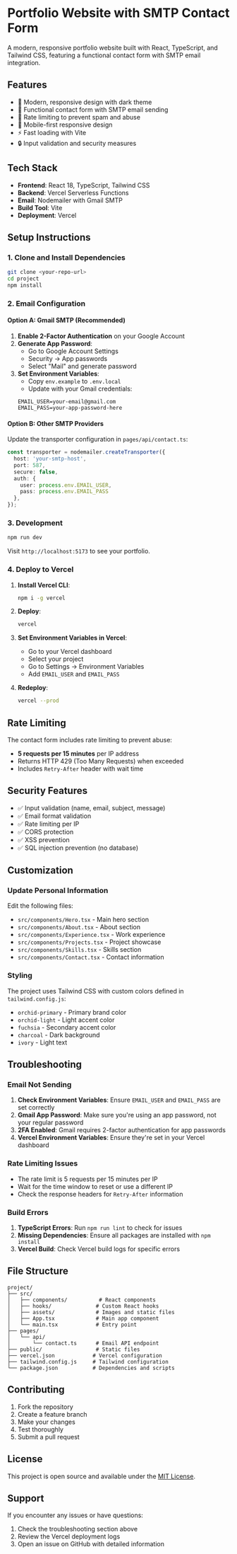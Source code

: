 # Portfolio Website with SMTP Contact Form

A modern, responsive portfolio website built with React, TypeScript, and Tailwind CSS, featuring a functional contact form with SMTP email integration.

## Features

- 🎨 Modern, responsive design with dark theme
- 📧 Functional contact form with SMTP email sending
- 🚀 Rate limiting to prevent spam and abuse
- 📱 Mobile-first responsive design
- ⚡ Fast loading with Vite
- 🔒 Input validation and security measures

## Tech Stack

- **Frontend**: React 18, TypeScript, Tailwind CSS
- **Backend**: Vercel Serverless Functions
- **Email**: Nodemailer with Gmail SMTP
- **Build Tool**: Vite
- **Deployment**: Vercel

## Setup Instructions

### 1. Clone and Install Dependencies

```bash
git clone <your-repo-url>
cd project
npm install
```

### 2. Email Configuration

#### Option A: Gmail SMTP (Recommended)

1. **Enable 2-Factor Authentication** on your Google Account
2. **Generate App Password**:
   - Go to Google Account Settings
   - Security → App passwords
   - Select "Mail" and generate password
3. **Set Environment Variables**:
   - Copy `env.example` to `.env.local`
   - Update with your Gmail credentials:
   ```
   EMAIL_USER=your-email@gmail.com
   EMAIL_PASS=your-app-password-here
   ```

#### Option B: Other SMTP Providers

Update the transporter configuration in `pages/api/contact.ts`:

```typescript
const transporter = nodemailer.createTransporter({
  host: 'your-smtp-host',
  port: 587,
  secure: false,
  auth: {
    user: process.env.EMAIL_USER,
    pass: process.env.EMAIL_PASS
  },
});
```

### 3. Development

```bash
npm run dev
```

Visit `http://localhost:5173` to see your portfolio.

### 4. Deploy to Vercel

1. **Install Vercel CLI**:
   ```bash
   npm i -g vercel
   ```

2. **Deploy**:
   ```bash
   vercel
   ```

3. **Set Environment Variables in Vercel**:
   - Go to your Vercel dashboard
   - Select your project
   - Go to Settings → Environment Variables
   - Add `EMAIL_USER` and `EMAIL_PASS`

4. **Redeploy**:
   ```bash
   vercel --prod
   ```

## Rate Limiting

The contact form includes rate limiting to prevent abuse:
- **5 requests per 15 minutes** per IP address
- Returns HTTP 429 (Too Many Requests) when exceeded
- Includes `Retry-After` header with wait time

## Security Features

- ✅ Input validation (name, email, subject, message)
- ✅ Email format validation
- ✅ Rate limiting per IP
- ✅ CORS protection
- ✅ XSS prevention
- ✅ SQL injection prevention (no database)

## Customization

### Update Personal Information

Edit the following files:
- `src/components/Hero.tsx` - Main hero section
- `src/components/About.tsx` - About section
- `src/components/Experience.tsx` - Work experience
- `src/components/Projects.tsx` - Project showcase
- `src/components/Skills.tsx` - Skills section
- `src/components/Contact.tsx` - Contact information

### Styling

The project uses Tailwind CSS with custom colors defined in `tailwind.config.js`:
- `orchid-primary` - Primary brand color
- `orchid-light` - Light accent color
- `fuchsia` - Secondary accent color
- `charcoal` - Dark background
- `ivory` - Light text

## Troubleshooting

### Email Not Sending

1. **Check Environment Variables**: Ensure `EMAIL_USER` and `EMAIL_PASS` are set correctly
2. **Gmail App Password**: Make sure you're using an app password, not your regular password
3. **2FA Enabled**: Gmail requires 2-factor authentication for app passwords
4. **Vercel Environment Variables**: Ensure they're set in your Vercel dashboard

### Rate Limiting Issues

- The rate limit is 5 requests per 15 minutes per IP
- Wait for the time window to reset or use a different IP
- Check the response headers for `Retry-After` information

### Build Errors

1. **TypeScript Errors**: Run `npm run lint` to check for issues
2. **Missing Dependencies**: Ensure all packages are installed with `npm install`
3. **Vercel Build**: Check Vercel build logs for specific errors

## File Structure

```
project/
├── src/
│   ├── components/          # React components
│   ├── hooks/              # Custom React hooks
│   ├── assets/             # Images and static files
│   ├── App.tsx             # Main app component
│   └── main.tsx            # Entry point
├── pages/
│   └── api/
│       └── contact.ts      # Email API endpoint
├── public/                 # Static files
├── vercel.json            # Vercel configuration
├── tailwind.config.js     # Tailwind configuration
└── package.json           # Dependencies and scripts
```

## Contributing

1. Fork the repository
2. Create a feature branch
3. Make your changes
4. Test thoroughly
5. Submit a pull request

## License

This project is open source and available under the [MIT License](LICENSE).

## Support

If you encounter any issues or have questions:
1. Check the troubleshooting section above
2. Review the Vercel deployment logs
3. Open an issue on GitHub with detailed information 